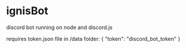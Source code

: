 # ignisBot
discord bot running on node and discord.js

requires token.json file in /data folder:
  {
    "token": "discord_bot_token"
  }
